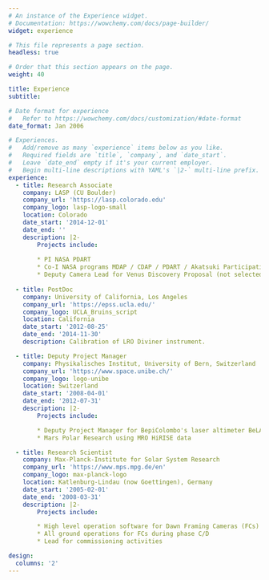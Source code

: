 ```yaml
---
# An instance of the Experience widget.
# Documentation: https://wowchemy.com/docs/page-builder/
widget: experience

# This file represents a page section.
headless: true

# Order that this section appears on the page.
weight: 40

title: Experience
subtitle:

# Date format for experience
#   Refer to https://wowchemy.com/docs/customization/#date-format
date_format: Jan 2006

# Experiences.
#   Add/remove as many `experience` items below as you like.
#   Required fields are `title`, `company`, and `date_start`.
#   Leave `date_end` empty if it's your current employer.
#   Begin multi-line descriptions with YAML's `|2-` multi-line prefix.
experience:
  - title: Research Associate
    company: LASP (CU Boulder)
    company_url: 'https://lasp.colorado.edu'
    company_logo: lasp-logo-small
    location: Colorado
    date_start: '2014-12-01'
    date_end: ''
    description: |2-
        Projects include:
        
        * PI NASA PDART
        * Co-I NASA programs MDAP / CDAP / PDART / Akatsuki Participating Scientist
        * Deputy Camera Lead for Venus Discovery Proposal (not selected)
        
  - title: PostDoc
    company: University of California, Los Angeles
    company_url: 'https://epss.ucla.edu/'
    company_logo: UCLA_Bruins_script
    location: California
    date_start: '2012-08-25'
    date_end: '2014-11-30'
    description: Calibration of LRO Diviner instrument.

  - title: Deputy Project Manager
    company: Physikalisches Institut, University of Bern, Switzerland
    company_url: 'https://www.space.unibe.ch/'
    company_logo: logo-unibe
    location: Switzerland
    date_start: '2008-04-01'
    date_end: '2012-07-31'
    description: |2-
        Projects include:

        * Deputy Project Manager for BepiColombo's laser altimeter BeLA
        * Mars Polar Research using MRO HiRISE data

  - title: Research Scientist
    company: Max-Planck-Institute for Solar System Research
    company_url: 'https://www.mps.mpg.de/en'
    company_logo: max-planck-logo
    location: Katlenburg-Lindau (now Goettingen), Germany
    date_start: '2005-02-01'
    date_end: '2008-03-31'
    description: |2-
        Projects include:

        * High level operation software for Dawn Framing Cameras (FCs)
        * All ground operations for FCs during phase C/D
        * Lead for commissioning activities

design:
  columns: '2'
---
```

